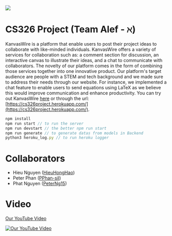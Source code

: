 <img src="./demos/final/intro.gif">

# CS326 Project (Team Alef - ℵ)
KanvasWire is a platform that enable users to post their project ideas to collaborate with like-minded individuals. KanvasWire offers a variety of services for collaboration such as: a comment section for discussion, an interactive canvas to illustrate their ideas, and a chat to communicate with collaborators. The novelty of our platform comes in the form of combining those services together into one innovative product. Our platform's target audience are people with a STEM and tech background and we made sure to address their needs through our website. For instance, we implemented a chat feature to enable users to send equations using LaTeX as we believe this would improve communication and enhance productivity. You can try out KanvasWire [here](https://cs326project.herokuapp.com/) or through the url: [https://cs326project.herokuapp.com/](https://cs326project.herokuapp.com/). 

```javascript
npm install
npm run start // to run the server
npm run devstart // the better npm run start
npm run generate // to generate datas from models in Backend 
python3 heroku_log.py // to run heroku logger
```
# Collaborators
- Hieu Nguyen ([HieuHongHao](https://github.com/HieuHongHao))
- Peter Phan ([PPhan-sil](https://github.com/PPhan-sil/))
- Phat Nguyen ([PeterNg15](https://github.com/PeterNg15))

# Video
[Our YouTube Video](youtube.com/watch?v=dAeupCuPvW8 )

[![Our YouTube Video](https://img.youtube.com/vi/dAeupCuPvW8/0.jpg)](https://www.youtube.com/watch?v=dAeupCuPvW8)

